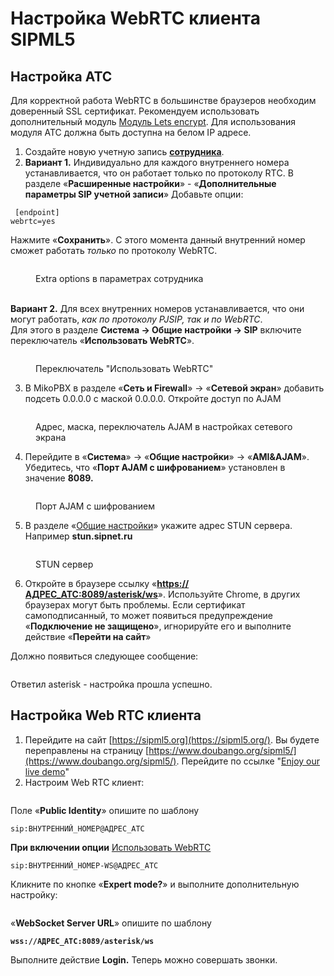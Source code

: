 # Настройка WebRTC клиента SIPML5

## Настройка АТС <a href="#nastrojka_ats" id="nastrojka_ats"></a>

Для корректной работа WebRTC в большинстве браузеров необходим доверенный SSL сертификат. Рекомендуем использовать дополнительный модуль [Модуль Lets encrypt](../../modules/miko/module-get-ssl-lets-encrypt.md). Для использования модуля АТС должна быть доступна на белом IP адресе.

1. Создайте новую учетную запись [**сотрудника**](../../manual/telephony/extensions.md).
2. **Вариант 1.** Индивидуально для каждого внутреннего номера устанавливается, что он работает только по протоколу RTС. В разделе «**Расширенные настройки**» - «**Дополнительные параметры SIP учетной записи**» Добавьте опции:

```
 [endpoint]
webrtc=yes
```

Нажмите «**Сохранить**». С этого момента данный внутренний номер сможет работать _только_ по протоколу WebRTC.

<figure><img src="../../.gitbook/assets/additionalInfoExtension (1).png" alt=""><figcaption><p>Extra options в параметрах сотрудника </p></figcaption></figure>

\
**Вариант 2.** Для всех внутренних номеров устанавливается, что они могут работать, _как по протоколу PJSIP, так и по WebRTC_.\
Для этого в разделе **Система → Общие настройки → SIP** включите переключатель «**Использовать WebRTC**».

<figure><img src="../../.gitbook/assets/webrtcBtn.png" alt=""><figcaption><p>Переключатель "Использовать WebRTC"</p></figcaption></figure>

3. В MikoPBX в разделе «**Сеть и Firewall**» → «**Сетевой экран**» добавить подсеть 0.0.0.0 с маской 0.0.0.0. Откройте доступ по AJAM

<figure><img src="../../.gitbook/assets/ajamBtn.png" alt=""><figcaption><p>Адрес, маска, переключатель AJAM в настройках сетевого экрана</p></figcaption></figure>

4. Перейдите в «**Система**» → «**Общие настройки**» → «**AMI\&AJAM**». Убедитесь, что «**Порт AJAM с шифрованием**» установлен в значение **8089.**

<figure><img src="../../.gitbook/assets/ajamPort.png" alt=""><figcaption><p>Порт AJAM с шифрованием</p></figcaption></figure>

5. В разделе «[Общие настройки](../../manual/system/general-settings.md)» укажите адрес STUN сервера. Например **stun.sipnet.ru**

<figure><img src="../../.gitbook/assets/stunAddress.png" alt=""><figcaption><p>STUN сервер</p></figcaption></figure>

6. Откройте в браузере ссылку «[**https://АДРЕС\_АТС:8089/asterisk/ws**](https://xn--\_-7sbbof9dici:8089/asterisk/ws)». Используйте Chrome, в других браузерах могут быть проблемы. Если сертификат самоподписанный, то может появиться предупреждение «**Подключение не защищено**», игнорируйте его и выполните действие «**Перейти на сайт**»

Должно появиться следующее сообщение:

<figure><img src="../../.gitbook/assets/image (2) (1) (1).png" alt=""><figcaption></figcaption></figure>

Ответил asterisk - настройка прошла успешно.

## Настройка Web RTC клиента <a href="#nastrojka_web_rtc_klienta" id="nastrojka_web_rtc_klienta"></a>

1. Перейдите на сайт [https://sipml5.org](https://sipml5.org/). Вы будете переправлены на страницу [https://www.doubango.org/sipml5/](https://www.doubango.org/sipml5/). Перейдите по ссылке "[Enjoy our live demo](https://www.doubango.org/sipml5/call.htm?svn=252)"
2. Настроим Web RTC клиент:

<figure><img src="../../.gitbook/assets/image (1) (1) (1) (1).png" alt=""><figcaption></figcaption></figure>

Поле «**Public Identity**» опишите по шаблону

```
sip:ВНУТРЕННИЙ_НОМЕР@АДРЕС_АТС
```

**При включении опции** [Использовать WebRTC](../../manual/system/general-settings.md#sip)

```
sip:ВНУТРЕННИЙ_НОМЕР-WS@АДРЕС_АТС
```

Кликните по кнопке «**Expert mode?**» и выполните дополнительную настройку:

<figure><img src="../../.gitbook/assets/image (2) (1) (1) (1).png" alt=""><figcaption></figcaption></figure>

«**WebSocket Server URL**» опишите по шаблону

<pre><code><strong>wss://АДРЕС_АТС:8089/asterisk/ws
</strong></code></pre>

Выполните действие **Login.** Теперь можно совершать звонки.
